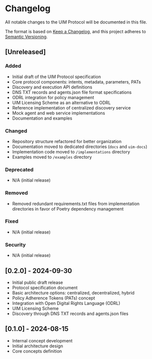 # Changelog

All notable changes to the UIM Protocol will be documented in this file.

The format is based on [Keep a Changelog](https://keepachangelog.com/en/1.0.0/),
and this project adheres to [Semantic Versioning](https://semver.org/spec/v2.0.0.html).

## [Unreleased]

### Added

- Initial draft of the UIM Protocol specification
- Core protocol components: intents, metadata, parameters, PATs
- Discovery and execution API definitions
- DNS TXT records and agents.json file format specifications
- ODRL integration for policy management
- UIM Licensing Scheme as an alternative to ODRL
- Reference implementation of centralized discovery service
- Mock agent and web service implementations
- Documentation and examples

### Changed

- Repository structure refactored for better organization
- Documentation moved to dedicated directories (`docs` and `uim-docs`)
- Implementation code moved to `/implementations` directory
- Examples moved to `/examples` directory

### Deprecated

- N/A (initial release)

### Removed

- Removed redundant requirements.txt files from implementation directories in favor of Poetry dependency management

### Fixed

- N/A (initial release)

### Security

- N/A (initial release)

## [0.2.0] - 2024-09-30

- Initial public draft release
- Protocol specification document
- Basic architecture options: centralized, decentralized, hybrid
- Policy Adherence Tokens (PATs) concept
- Integration with Open Digital Rights Language (ODRL)
- UIM Licensing Scheme
- Discovery through DNS TXT records and agents.json files

## [0.1.0] - 2024-08-15

- Internal concept development
- Initial architecture design
- Core concepts definition
